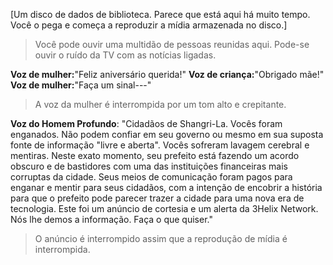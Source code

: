 [Um disco de dados de biblioteca. Parece que está aqui há muito tempo. Você o pega e começa a reproduzir a mídia armazenada no disco.]
  
>Você pode ouvir uma multidão de pessoas reunidas aqui. Pode-se ouvir o ruído da TV com as notícias ligadas.
  
**Voz de mulher:**"Feliz aniversário querida!"
**Voz de criança:**"Obrigado mãe!"
**Voz de mulher:**"Faça um sinal---"
  
>A voz da mulher é interrompida por um tom alto e crepitante.
  
**Voz do Homem Profundo**: "Cidadãos de Shangri-La. Vocês foram enganados. Não podem confiar em seu governo ou mesmo em sua suposta fonte de informação "livre e aberta". Vocês sofreram lavagem cerebral e mentiras. Neste exato momento, seu prefeito está fazendo um acordo obscuro e de bastidores com uma das instituições financeiras mais corruptas da cidade. Seus meios de comunicação foram pagos para enganar e mentir para seus cidadãos, com a intenção de encobrir a história para que o prefeito pode parecer trazer a cidade para uma nova era de tecnologia. Este foi um anúncio de cortesia e um alerta da 3Helix Network. Nós lhe demos a informação. Faça o que quiser."
  
>O anúncio é interrompido assim que a reprodução de mídia é interrompida.